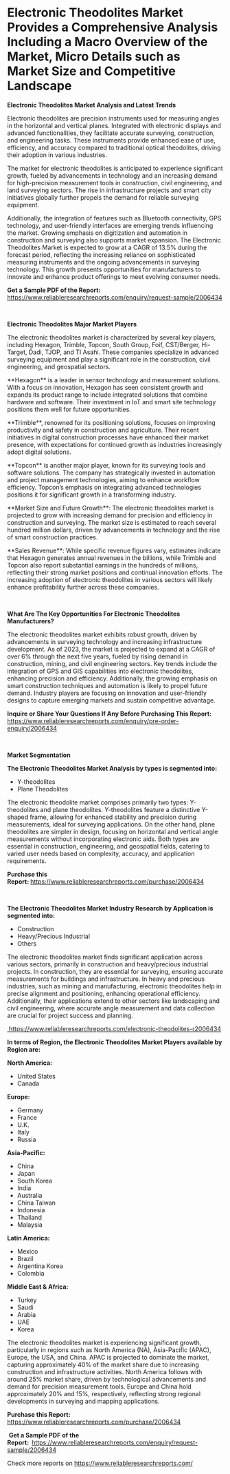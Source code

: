 <p><h1>Electronic Theodolites Market Provides a Comprehensive Analysis Including a Macro Overview of the Market, Micro Details such as Market Size and Competitive Landscape</h1></p><p><strong>Electronic Theodolites Market Analysis and Latest Trends</strong></p>
<p><p>Electronic theodolites are precision instruments used for measuring angles in the horizontal and vertical planes. Integrated with electronic displays and advanced functionalities, they facilitate accurate surveying, construction, and engineering tasks. These instruments provide enhanced ease of use, efficiency, and accuracy compared to traditional optical theodolites, driving their adoption in various industries.</p><p>The market for electronic theodolites is anticipated to experience significant growth, fueled by advancements in technology and an increasing demand for high-precision measurement tools in construction, civil engineering, and land surveying sectors. The rise in infrastructure projects and smart city initiatives globally further propels the demand for reliable surveying equipment. </p><p>Additionally, the integration of features such as Bluetooth connectivity, GPS technology, and user-friendly interfaces are emerging trends influencing the market. Growing emphasis on digitization and automation in construction and surveying also supports market expansion. The Electronic Theodolites Market is expected to grow at a CAGR of 13.5% during the forecast period, reflecting the increasing reliance on sophisticated measuring instruments and the ongoing advancements in surveying technology. This growth presents opportunities for manufacturers to innovate and enhance product offerings to meet evolving consumer needs.</p></p>
<p><strong>Get a Sample PDF of the Report:&nbsp;</strong> <a href="https://www.reliableresearchreports.com/enquiry/request-sample/2006434?utm_campaign=2294&utm_medium=2&utm_source=Github&utm_content=ia&utm_term=20022025&utm_id=electronic-theodolites">https://www.reliableresearchreports.com/enquiry/request-sample/2006434</a></p>
<p>&nbsp;</p>
<p><strong>Electronic Theodolites Major Market Players</strong></p>
<p><p>The electronic theodolites market is characterized by several key players, including Hexagon, Trimble, Topcon, South Group, Foif, CST/Berger, Hi-Target, Dadi, TJOP, and TI Asahi. These companies specialize in advanced surveying equipment and play a significant role in the construction, civil engineering, and geospatial sectors.</p><p>**Hexagon** is a leader in sensor technology and measurement solutions. With a focus on innovation, Hexagon has seen consistent growth and expands its product range to include integrated solutions that combine hardware and software. Their investment in IoT and smart site technology positions them well for future opportunities.</p><p>**Trimble**, renowned for its positioning solutions, focuses on improving productivity and safety in construction and agriculture. Their recent initiatives in digital construction processes have enhanced their market presence, with expectations for continued growth as industries increasingly adopt digital solutions.</p><p>**Topcon** is another major player, known for its surveying tools and software solutions. The company has strategically invested in automation and project management technologies, aiming to enhance workflow efficiency. Topcon’s emphasis on integrating advanced technologies positions it for significant growth in a transforming industry.</p><p>**Market Size and Future Growth**: The electronic theodolites market is projected to grow with increasing demand for precision and efficiency in construction and surveying. The market size is estimated to reach several hundred million dollars, driven by advancements in technology and the rise of smart construction practices.</p><p>**Sales Revenue**: While specific revenue figures vary, estimates indicate that Hexagon generates annual revenues in the billions, while Trimble and Topcon also report substantial earnings in the hundreds of millions, reflecting their strong market positions and continual innovation efforts. The increasing adoption of electronic theodolites in various sectors will likely enhance profitability further across these companies.</p></p>
<p>&nbsp;</p>
<p><strong>What Are The Key Opportunities For Electronic Theodolites Manufacturers?</strong></p>
<p><p>The electronic theodolites market exhibits robust growth, driven by advancements in surveying technology and increasing infrastructure development. As of 2023, the market is projected to expand at a CAGR of over 6% through the next five years, fueled by rising demand in construction, mining, and civil engineering sectors. Key trends include the integration of GPS and GIS capabilities into electronic theodolites, enhancing precision and efficiency. Additionally, the growing emphasis on smart construction techniques and automation is likely to propel future demand. Industry players are focusing on innovation and user-friendly designs to capture emerging markets and sustain competitive advantage.</p></p>
<p><strong>Inquire or Share Your Questions If Any Before Purchasing This Report:</strong> <a href="https://www.reliableresearchreports.com/enquiry/pre-order-enquiry/2006434?utm_campaign=2294&utm_medium=2&utm_source=Github&utm_content=ia&utm_term=20022025&utm_id=electronic-theodolites">https://www.reliableresearchreports.com/enquiry/pre-order-enquiry/2006434</a></p>
<p>&nbsp;</p>
<p><strong>Market Segmentation</strong></p>
<p><strong>The Electronic Theodolites Market Analysis by types is segmented into:</strong></p>
<p><ul><li>Y-theodolites</li><li>Plane Theodolites</li></ul></p>
<p><p>The electronic theodolite market comprises primarily two types: Y-theodolites and plane theodolites. Y-theodolites feature a distinctive Y-shaped frame, allowing for enhanced stability and precision during measurements, ideal for surveying applications. On the other hand, plane theodolites are simpler in design, focusing on horizontal and vertical angle measurements without incorporating electronic aids. Both types are essential in construction, engineering, and geospatial fields, catering to varied user needs based on complexity, accuracy, and application requirements.</p></p>
<p><strong>Purchase this Report:&nbsp;</strong><a href="https://www.reliableresearchreports.com/purchase/2006434?utm_campaign=2294&utm_medium=2&utm_source=Github&utm_content=ia&utm_term=20022025&utm_id=electronic-theodolites">https://www.reliableresearchreports.com/purchase/2006434</a></p>
<p>&nbsp;</p>
<p><strong>The Electronic Theodolites Market Industry Research by Application is segmented into:</strong></p>
<p><ul><li>Construction</li><li>Heavy/Precious Industrial</li><li>Others</li></ul></p>
<p><p>The electronic theodolites market finds significant application across various sectors, primarily in construction and heavy/precious industrial projects. In construction, they are essential for surveying, ensuring accurate measurements for buildings and infrastructure. In heavy and precious industries, such as mining and manufacturing, electronic theodolites help in precise alignment and positioning, enhancing operational efficiency. Additionally, their applications extend to other sectors like landscaping and civil engineering, where accurate angle measurement and data collection are crucial for project success and planning.</p></p>
<p><a href="https://www.reliableresearchreports.com/electronic-theodolites-r2006434?utm_campaign=2294&utm_medium=2&utm_source=Github&utm_content=ia&utm_term=20022025&utm_id=electronic-theodolites">&nbsp;https://www.reliableresearchreports.com/electronic-theodolites-r2006434</a></p>
<p><strong>In terms of Region, the Electronic Theodolites Market Players available by Region are:</strong></p>
<p>
    <p> <strong> North America: </strong>
        <ul>
            <li>United States</li>
            <li>Canada</li>
        </ul>
        </p> 
    <p> <strong> Europe: </strong>
        <ul>
            <li>Germany</li>
            <li>France</li>
            <li>U.K.</li>
            <li>Italy</li>
            <li>Russia</li>
        </ul>
        </p> 
    <p> <strong> Asia-Pacific: </strong>
        <ul>
            <li>China</li>
            <li>Japan</li>
            <li>South Korea</li>
            <li>India</li>
            <li>Australia</li>
            <li>China Taiwan</li>
            <li>Indonesia</li>
            <li>Thailand</li>
            <li>Malaysia</li>
        </ul>
        </p> 
    <p> <strong> Latin America: </strong>
        <ul>
            <li>Mexico</li>
            <li>Brazil</li>
            <li>Argentina Korea</li>
            <li>Colombia</li>
        </ul>
        </p> 
    <p> <strong> Middle East & Africa: </strong>
        <ul>
            <li>Turkey</li>
            <li>Saudi</li>
            <li>Arabia</li>
            <li>UAE</li>
            <li>Korea</li>
        </ul>
    </p>
    </p>
<p><p>The electronic theodolites market is experiencing significant growth, particularly in regions such as North America (NA), Asia-Pacific (APAC), Europe, the USA, and China. APAC is projected to dominate the market, capturing approximately 40% of the market share due to increasing construction and infrastructure activities. North America follows with around 25% market share, driven by technological advancements and demand for precision measurement tools. Europe and China hold approximately 20% and 15%, respectively, reflecting strong regional developments in surveying and mapping applications.</p></p>
<p><strong>Purchase this Report: </strong><a href="https://www.reliableresearchreports.com/purchase/2006434?utm_campaign=2294&utm_medium=2&utm_source=Github&utm_content=ia&utm_term=20022025&utm_id=electronic-theodolites">https://www.reliableresearchreports.com/purchase/2006434</a></p>
<p>&nbsp;<strong>Get a Sample PDF of the Report:&nbsp;&nbsp;</strong><a href="https://www.reliableresearchreports.com/enquiry/request-sample/2006434?utm_campaign=2294&utm_medium=2&utm_source=Github&utm_content=ia&utm_term=20022025&utm_id=electronic-theodolites">https://www.reliableresearchreports.com/enquiry/request-sample/2006434</a></p>
<p><strong></strong></p>
<p>Check more reports on <a href="https://www.reliableresearchreports.com/?utm_campaign=2294&utm_medium=2&utm_source=Github&utm_content=ia&utm_term=20022025&utm_id=electronic-theodolites">https://www.reliableresearchreports.com/</a></p>